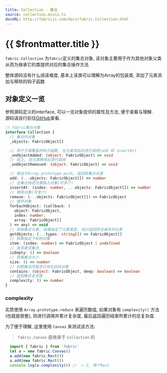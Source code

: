 ```yaml
---
title: Collection - 集合
source: collection.mixin.ts
docURL: http://fabricjs.com/docs/fabric.Collection.html
---
```


# {{ $frontmatter.title }}

`fabric.Collection` 为`fabric`定义的集合对象, 该对象主要用于作为其他对象父类从而为继承它的类提供对应的集合操作方法

整体源码没有什么阅读难度, 基本上该类可以理解为Array的包装类, 添加了元素添加与移除的钩子函数

## 对象定义一览

参照源码定义的interface, 可以一览对象提供的属性及方法, 便于查看与理解.  
源码请自行前往[GitHub](https://github1s.com/fabricjs/fabric.js/blob/HEAD/src/mixins/collection.mixin.ts)查看.

```ts
// fabric集合对象
interface Collection {
  // 集合内对象
  _objects: FabricObject[]

  // 用于子类覆盖的钩子函数, 在元素添加后进行调用(add 和 insertAt)
  _onObjectAdded: (object: FabricObject) => void
  // 同上, 在元素移除后进行调用
  _onObjectRemoved: (object: FabricObject) => void

  // 相当于Array.prototype.push, 返回新集合长度
  add: (...objects: FabricObject[]) => number
  // 在集合指定位置插入对象(可多个)
  insertAt: (index: number, ...objects: FabricObject[]) => number
  // 移除对象(可多个)
  remove: (...objects: FabricObject[]) => FabricObject
  // 循环对象
  forEachObject: (callback: (
    object: FabricObject,
    index: number,
    array: FabricObject[]
  ) => any) => void
  // 获取集合元素, 如果指定了元素类型, 则只返回符合条件的元素
  getObjects: (...types: string[]) => FabricObject[]
  // 获取指定下标的对象
  item: (index: number) => FabricObject | undefined
  // 是否是空集合
  isEmpty: () => boolean
  // 获取集合大小
  size: () => number
  // 判断集合内是否已存在目标对象
  contains: (object: FabricObject, deep: boolean) => boolean
  // 返回集合复杂度
  complexity: () => number
}
```

### complexity

实质使用 `Array.prototype.reduce` 来遍历数组, 如果对象有 `complexity()` 方法(也就是嵌套), 则进行调用并累计复杂度, 最后返回遍历结束所累计的总复杂度.

为了便于理解, 这里使用 `Canvas` 来测试该方法:
> `fabric.Canvas` 是继承于 `Collection` 的

```ts
  import { fabric } from 'fabric'
  let a = new fabric.Canvas()
  a.add(new fabric.Rect())
  a.add(new fabric.Rect())
  console.log(a.complexity()) // -> 2, 两个Rect
```
